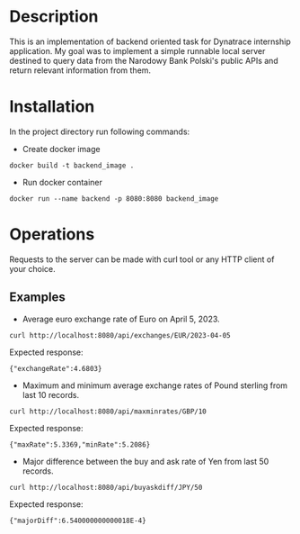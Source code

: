 # Description
This is an implementation of backend oriented task for Dynatrace internship application. My goal was to implement a simple runnable local server destined to query data from the Narodowy Bank Polski's public APIs and return relevant information from them.
# Installation
In the project directory run following commands:
- Create docker image
```
docker build -t backend_image .
```
- Run docker container
```
docker run --name backend -p 8080:8080 backend_image
```
# Operations
Requests to the server can be made with curl tool or any HTTP client of your choice.
## Examples
- Average euro exchange rate of Euro on April 5, 2023.
```
curl http://localhost:8080/api/exchanges/EUR/2023-04-05
```
Expected response:
```
{"exchangeRate":4.6803}
```
- Maximum and minimum average exchange rates of Pound sterling from last 10 records.
```
curl http://localhost:8080/api/maxminrates/GBP/10
```
Expected response:
```
{"maxRate":5.3369,"minRate":5.2086}
```
- Major difference between the buy and ask rate of Yen from last 50 records.
```
curl http://localhost:8080/api/buyaskdiff/JPY/50
```
Expected response:
```
{"majorDiff":6.540000000000018E-4}
```
